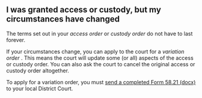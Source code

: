 ##  I was granted access or custody, but my circumstances have changed

The terms set out in your _access order_ or _custody order_ do not have to
last forever.

If your circumstances change, you can apply to the court for a _variation
order_ . This means the court will update some (or all) aspects of the access
or custody order. You can also ask the court to cancel the original access or
custody order altogether.

To apply for a variation order, you must [ send a completed Form 58.21 (docx)
](https://www.courts.ie/acc/alfresco/88eba56b-576e-4550-94fa-3df676f18856/Notice%20of%20application%20to%20vary%20-%20discharge%20order%20-%20Guardianship%20of%20Children%20Acts%201964%20to%201997%20No.%2058.21.docx/docx/1)
to your local District Court.

